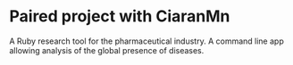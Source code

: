 # Paired project with CiaranMn

A Ruby research tool for the pharmaceutical industry.  A command line app allowing analysis of the global presence of diseases.
